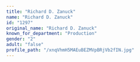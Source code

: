 ```yaml
---
title: "Richard D. Zanuck"
name: "Richard D. Zanuck"
id: "1297"
original_name: "Richard D. Zanuck"
known_for_department: "Production"
gender: "2"
adult: "false"
profile_path: "/xnqVhmH5MAEuBEZMVpBRjVb2fIN.jpg"
---
```

